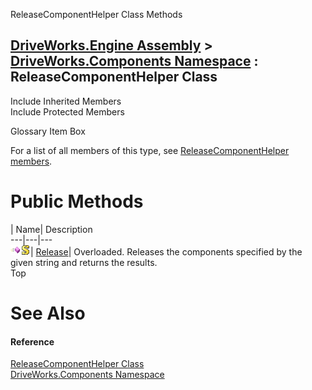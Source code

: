 ReleaseComponentHelper Class Methods   
  
[DriveWorks.Engine Assembly](topic2156.md) > [DriveWorks.Components Namespace](topic6089.md) : ReleaseComponentHelper Class  
---  
  
Include Inherited Members    
Include Protected Members    


Glossary Item Box

For a list of all members of this type, see [ReleaseComponentHelper members](topic6276.md).

# Public Methods

| Name| Description  
---|---|---  
![Public Method](dotnetimages/publicMethod.gif)![static \(Shared in Visual Basic\)](dotnetimages/static.gif)| [Release](topic6281.md)| Overloaded. Releases the components specified by the given string and returns the results.   
Top

# See Also

#### Reference

[ReleaseComponentHelper Class](topic6275.md)   
[DriveWorks.Components Namespace](topic6089.md)


